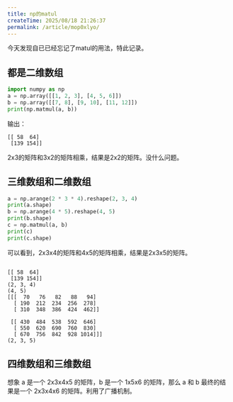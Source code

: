 ```yaml
---
title: np的matul
createTime: 2025/08/18 21:26:37
permalink: /article/mop0xlyo/
---
```


今天发现自已已经忘记了matul的用法，特此记录。

## 都是二维数组

```python
import numpy as np
a = np.array([[1, 2, 3], [4, 5, 6]])
b = np.array([[7, 8], [9, 10], [11, 12]])
print(np.matmul(a, b))
```

输出：

```
[[ 58  64]
 [139 154]]
```

2x3的矩阵和3x2的矩阵相乘，结果是2x2的矩阵。没什么问题。

## 三维数组和二维数组

```python
a = np.arange(2 * 3 * 4).reshape(2, 3, 4)
print(a.shape)
b = np.arange(4 * 5).reshape(4, 5)
print(b.shape)
c = np.matmul(a, b)
print(c)
print(c.shape)
```

可以看到，2x3x4的矩阵和4x5的矩阵相乘，结果是2x3x5的矩阵。

```

[[ 58  64]
 [139 154]]
(2, 3, 4)
(4, 5)
[[[  70   76   82   88   94]
  [ 190  212  234  256  278]
  [ 310  348  386  424  462]]

 [[ 430  484  538  592  646]
  [ 550  620  690  760  830]
  [ 670  756  842  928 1014]]]
(2, 3, 5)

```

## 四维数组和三维数组

想象 a 是一个 2x3x4x5 的矩阵，b 是一个 1x5x6 的矩阵，那么 a 和 b 最终的结果是一个 2x3x4x6 的矩阵。利用了广播机制。
